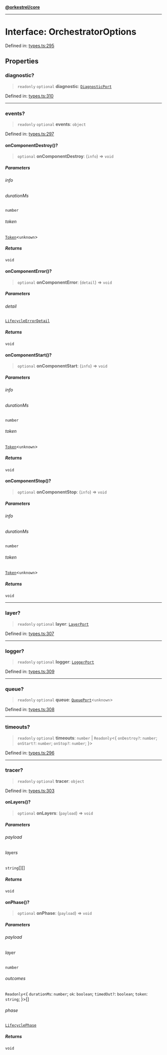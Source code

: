 [**@orkestrel/core**](../index.md)

***

# Interface: OrchestratorOptions

Defined in: [types.ts:295](https://github.com/orkestrel/core/blob/4aab0d299da5f30a0c75f3eda95d1b02f821688d/src/types.ts#L295)

## Properties

### diagnostic?

> `readonly` `optional` **diagnostic**: [`DiagnosticPort`](DiagnosticPort.md)

Defined in: [types.ts:310](https://github.com/orkestrel/core/blob/4aab0d299da5f30a0c75f3eda95d1b02f821688d/src/types.ts#L310)

***

### events?

> `readonly` `optional` **events**: `object`

Defined in: [types.ts:297](https://github.com/orkestrel/core/blob/4aab0d299da5f30a0c75f3eda95d1b02f821688d/src/types.ts#L297)

#### onComponentDestroy()?

> `optional` **onComponentDestroy**: (`info`) => `void`

##### Parameters

###### info

###### durationMs

`number`

###### token

[`Token`](../type-aliases/Token.md)\<`unknown`\>

##### Returns

`void`

#### onComponentError()?

> `optional` **onComponentError**: (`detail`) => `void`

##### Parameters

###### detail

[`LifecycleErrorDetail`](LifecycleErrorDetail.md)

##### Returns

`void`

#### onComponentStart()?

> `optional` **onComponentStart**: (`info`) => `void`

##### Parameters

###### info

###### durationMs

`number`

###### token

[`Token`](../type-aliases/Token.md)\<`unknown`\>

##### Returns

`void`

#### onComponentStop()?

> `optional` **onComponentStop**: (`info`) => `void`

##### Parameters

###### info

###### durationMs

`number`

###### token

[`Token`](../type-aliases/Token.md)\<`unknown`\>

##### Returns

`void`

***

### layer?

> `readonly` `optional` **layer**: [`LayerPort`](LayerPort.md)

Defined in: [types.ts:307](https://github.com/orkestrel/core/blob/4aab0d299da5f30a0c75f3eda95d1b02f821688d/src/types.ts#L307)

***

### logger?

> `readonly` `optional` **logger**: [`LoggerPort`](LoggerPort.md)

Defined in: [types.ts:309](https://github.com/orkestrel/core/blob/4aab0d299da5f30a0c75f3eda95d1b02f821688d/src/types.ts#L309)

***

### queue?

> `readonly` `optional` **queue**: [`QueuePort`](QueuePort.md)\<`unknown`\>

Defined in: [types.ts:308](https://github.com/orkestrel/core/blob/4aab0d299da5f30a0c75f3eda95d1b02f821688d/src/types.ts#L308)

***

### timeouts?

> `readonly` `optional` **timeouts**: `number` \| `Readonly`\<\{ `onDestroy?`: `number`; `onStart?`: `number`; `onStop?`: `number`; \}\>

Defined in: [types.ts:296](https://github.com/orkestrel/core/blob/4aab0d299da5f30a0c75f3eda95d1b02f821688d/src/types.ts#L296)

***

### tracer?

> `readonly` `optional` **tracer**: `object`

Defined in: [types.ts:303](https://github.com/orkestrel/core/blob/4aab0d299da5f30a0c75f3eda95d1b02f821688d/src/types.ts#L303)

#### onLayers()?

> `optional` **onLayers**: (`payload`) => `void`

##### Parameters

###### payload

###### layers

`string`[][]

##### Returns

`void`

#### onPhase()?

> `optional` **onPhase**: (`payload`) => `void`

##### Parameters

###### payload

###### layer

`number`

###### outcomes

`Readonly`\<\{ `durationMs`: `number`; `ok`: `boolean`; `timedOut?`: `boolean`; `token`: `string`; \}\>[]

###### phase

[`LifecyclePhase`](../type-aliases/LifecyclePhase.md)

##### Returns

`void`
